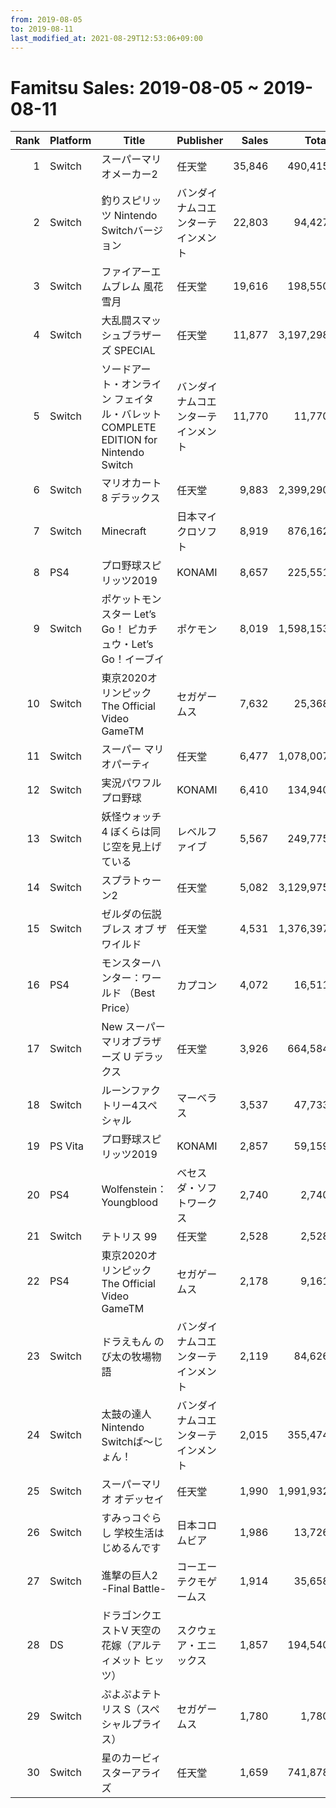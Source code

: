 ```yaml
---
from: 2019-08-05
to: 2019-08-11
last_modified_at: 2021-08-29T12:53:06+09:00
---
```

# Famitsu Sales: 2019-08-05 ~ 2019-08-11
| Rank | Platform | Title | Publisher | Sales | Total | Rate | New |
| -: | -- | -- | -- | -: | -: | -: | -- |
| 1 | Switch | スーパーマリオメーカー2 | 任天堂 | 35,846 | 490,415 | 20% |  |
| 2 | Switch | 釣りスピリッツ Nintendo Switchバージョン | バンダイナムコエンターテインメント | 22,803 | 94,427 | 40% |  |
| 3 | Switch | ファイアーエムブレム 風花雪月 | 任天堂 | 19,616 | 198,550 | 20% |  |
| 4 | Switch | 大乱闘スマッシュブラザーズ SPECIAL | 任天堂 | 11,877 | 3,197,298 | 20% |  |
| 5 | Switch | ソードアート・オンライン フェイタル・バレット COMPLETE EDITION for Nintendo Switch | バンダイナムコエンターテインメント | 11,770 | 11,770 | 60% | **New** |
| 6 | Switch | マリオカート8 デラックス | 任天堂 | 9,883 | 2,399,290 | 20% |  |
| 7 | Switch | Minecraft | 日本マイクロソフト | 8,919 | 876,162 | 20% |  |
| 8 | PS4 | プロ野球スピリッツ2019 | KONAMI | 8,657 | 225,551 | 20% |  |
| 9 | Switch | ポケットモンスター Let’s Go！ ピカチュウ・Let’s Go！イーブイ | ポケモン | 8,019 | 1,598,153 | 20% |  |
| 10 | Switch | 東京2020オリンピック The Official Video GameTM | セガゲームス | 7,632 | 25,368 | 60% |  |
| 11 | Switch | スーパー マリオパーティ | 任天堂 | 6,477 | 1,078,007 | 20% |  |
| 12 | Switch | 実況パワフルプロ野球 | KONAMI | 6,410 | 134,940 | 20% |  |
| 13 | Switch | 妖怪ウォッチ4 ぼくらは同じ空を見上げている | レベルファイブ | 5,567 | 249,775 | 20% |  |
| 14 | Switch | スプラトゥーン2 | 任天堂 | 5,082 | 3,129,975 | 20% |  |
| 15 | Switch | ゼルダの伝説 ブレス オブ ザ ワイルド | 任天堂 | 4,531 | 1,376,397 | 20% |  |
| 16 | PS4 | モンスターハンター：ワールド （Best Price） | カプコン | 4,072 | 16,511 | 60% |  |
| 17 | Switch | New スーパーマリオブラザーズ U デラックス | 任天堂 | 3,926 | 664,584 | 20% |  |
| 18 | Switch | ルーンファクトリー4スペシャル | マーベラス | 3,537 | 47,733 | 40% |  |
| 19 | PS Vita | プロ野球スピリッツ2019 | KONAMI | 2,857 | 59,159 | 20% |  |
| 20 | PS4 | Wolfenstein： Youngblood | ベセスダ・ソフトワークス | 2,740 | 2,740 | 60% | **New** |
| 21 | Switch | テトリス 99 | 任天堂 | 2,528 | 2,528 | 100% | **New** |
| 22 | PS4 | 東京2020オリンピック The Official Video GameTM | セガゲームス | 2,178 | 9,161 | 80% |  |
| 23 | Switch | ドラえもん のび太の牧場物語 | バンダイナムコエンターテインメント | 2,119 | 84,626 | 20% |  |
| 24 | Switch | 太鼓の達人 Nintendo Switchば〜じょん！ | バンダイナムコエンターテインメント | 2,015 | 355,474 | 20% |  |
| 25 | Switch | スーパーマリオ オデッセイ | 任天堂 | 1,990 | 1,991,932 | 20% |  |
| 26 | Switch | すみっコぐらし 学校生活はじめるんです | 日本コロムビア | 1,986 | 13,726 | 60% |  |
| 27 | Switch | 進撃の巨人2 -Final Battle- | コーエーテクモゲームス | 1,914 | 35,658 | 20% |  |
| 28 | DS | ドラゴンクエストV 天空の花嫁（アルティメット ヒッツ） | スクウェア・エニックス | 1,857 | 194,540 | 20% |  |
| 29 | Switch | ぷよぷよテトリス S（スペシャルプライス） | セガゲームス | 1,780 | 1,780 | 80% | **New** |
| 30 | Switch | 星のカービィ スターアライズ | 任天堂 | 1,659 | 741,878 | 20% |  |
